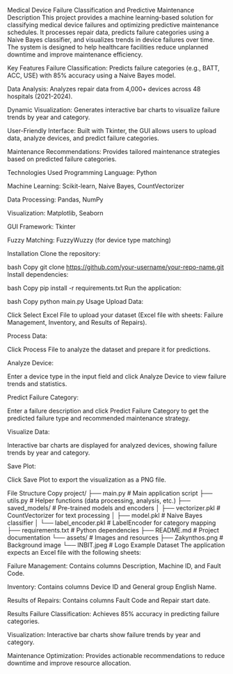 Medical Device Failure Classification and Predictive Maintenance
Description
This project provides a machine learning-based solution for classifying medical device failures and optimizing predictive maintenance schedules. It processes repair data, predicts failure categories using a Naive Bayes classifier, and visualizes trends in device failures over time. The system is designed to help healthcare facilities reduce unplanned downtime and improve maintenance efficiency.

Key Features
Failure Classification: Predicts failure categories (e.g., BATT, ACC, USE) with 85% accuracy using a Naive Bayes model.

Data Analysis: Analyzes repair data from 4,000+ devices across 48 hospitals (2021-2024).

Dynamic Visualization: Generates interactive bar charts to visualize failure trends by year and category.

User-Friendly Interface: Built with Tkinter, the GUI allows users to upload data, analyze devices, and predict failure categories.

Maintenance Recommendations: Provides tailored maintenance strategies based on predicted failure categories.

Technologies Used
Programming Language: Python

Machine Learning: Scikit-learn, Naive Bayes, CountVectorizer

Data Processing: Pandas, NumPy

Visualization: Matplotlib, Seaborn

GUI Framework: Tkinter

Fuzzy Matching: FuzzyWuzzy (for device type matching)

Installation
Clone the repository:

bash
Copy
git clone https://github.com/your-username/your-repo-name.git
Install dependencies:

bash
Copy
pip install -r requirements.txt
Run the application:

bash
Copy
python main.py
Usage
Upload Data:

Click Select Excel File to upload your dataset (Excel file with sheets: Failure Management, Inventory, and Results of Repairs).

Process Data:

Click Process File to analyze the dataset and prepare it for predictions.

Analyze Device:

Enter a device type in the input field and click Analyze Device to view failure trends and statistics.

Predict Failure Category:

Enter a failure description and click Predict Failure Category to get the predicted failure type and recommended maintenance strategy.

Visualize Data:

Interactive bar charts are displayed for analyzed devices, showing failure trends by year and category.

Save Plot:

Click Save Plot to export the visualization as a PNG file.

File Structure
Copy
project/
├── main.py                  # Main application script
├── utils.py                 # Helper functions (data processing, analysis, etc.)
├── saved_models/            # Pre-trained models and encoders
│   ├── vectorizer.pkl       # CountVectorizer for text processing
│   ├── model.pkl            # Naive Bayes classifier
│   └── label_encoder.pkl    # LabelEncoder for category mapping
├── requirements.txt         # Python dependencies
├── README.md                # Project documentation
└── assets/                  # Images and resources
    ├── Zakynthos.png        # Background image
    └── INBIT.jpeg           # Logo
Example Dataset
The application expects an Excel file with the following sheets:

Failure Management: Contains columns Description, Machine ID, and Fault Code.

Inventory: Contains columns Device ID and General group English Name.

Results of Repairs: Contains columns Fault Code and Repair start date.

Results
Failure Classification: Achieves 85% accuracy in predicting failure categories.

Visualization: Interactive bar charts show failure trends by year and category.

Maintenance Optimization: Provides actionable recommendations to reduce downtime and improve resource allocation.

